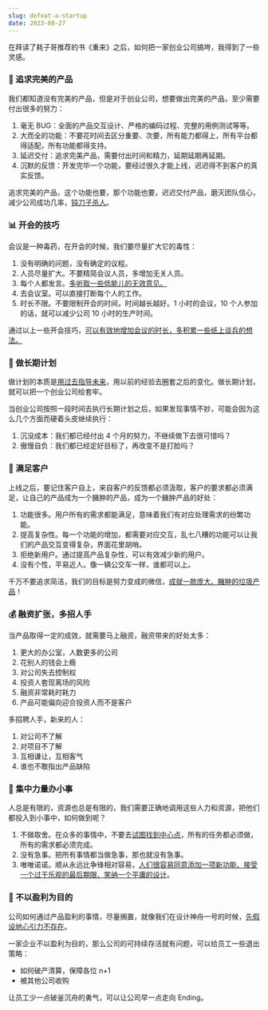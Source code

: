 ```yaml
---
slug: defeat-a-startup
date: 2023-08-27
---
```


在拜读了耗子哥推荐的书《重来》之后，如何把一家创业公司搞垮，我得到了一些灵感。

### 💎 追求完美的产品

我们都知道没有完美的产品，但是对于创业公司，想要做出完美的产品，至少需要付出很多的努力：

1. 毫无 BUG：全面的产品交互设计、严格的编码过程、完整的用例测试等等。
2. 大而全的功能：不要花时间去区分重要、次要，所有能力都得上，所有平台都得适配，所有功能都得支持。
3. 延迟交付：追求完美产品，需要付出时间和精力，延期延期再延期。
4. 沉默的反馈：开发完毕一个功能，要经过很久才能上线，迟迟得不到客户的真实反馈。

追求完美的产品，这个功能也要，那个功能也要，迟迟交付产品，磨灭团队信心，减少公司成功几率，<u>钝刀子杀人</u>。

### 📊 开会的技巧

会议是一种毒药，在开会的时候，我们要尽量扩大它的毒性：

1. 没有明确的问题，没有确定的议程。
2. 人员尽量扩大。不要精简会议人员，多增加无关人员。
3. 每个人都发言。<u>多听取一些低能儿的无效意见。</u>
4. 去会议室。可以直接打断每个人的工作。
5. 时长不限。不要限制开会的时间，时间越长越好。1 小时的会议，10 个人参加的话，就可以减少公司 10 小时的生产时间。

通过以上一些开会技巧，<u>可以有效地增加会议的时长，多积累一些纸上谈兵的想法。</u>

### 📆 做长期计划

做计划的本质是<u>用过去指导未来</u>，用以前的经验去圈套之后的变化。做长期计划，就可以把一个创业公司给套牢。

当创业公司按照一段时间去执行长期计划之后，如果发现事情不妙，可能会因为这么几个方面而硬着头皮继续执行：

1. 沉没成本：我们都已经付出 4 个月的努力，不继续做下去很可惜吗？
1. 傲慢自负：我们都已经定好目标了，再改变不是打脸吗？

### 🍔 满足客户

上线之后，要记住客户自上，来自客户的反馈都必须汲取，客户的要求都必须满足，让自己的产品成为一个臃肿的产品，成为一个臃肿产品的好处：

1. 功能很多。用户所有的需求都能满足，意味着我们有对应处理需求的纷繁功能。
2. 提高复杂性。每一个功能的增加，都需要对应交互，乱七八糟的功能可以让我们的产品交互变得复杂，界面花里胡哨。
3. 拒绝新用户。通过提高产品复杂性，可以有效减少新的用户。
4. 没有个性，平易近人。像一辆公交车一样，谁都可以上。

千万不要追求简洁，我们的目标是努力变成的微信，<u>成就一款庞大、臃肿的垃圾产品</u>！

### 💰 融资扩张，多招人手

当产品取得一定的成效，就需要马上融资，融资带来的好处太多：

1. 更大的办公室，人数更多的公司
2. 花别人的钱会上瘾
3. 对公司失去控制权
4. 投资人套现离场的风险
5. 融资非常耗时耗力
6. 产品可能偏向迎合投资人而不是客户

多招聘人手，新来的人：

1. 对公司不了解
2. 对项目不了解
3. 互相谦让，互相客气
4. 谁也不敢指出产品缺陷

### 🎯 集中力量办小事

人总是有限的，资源也总是有限的，我们需要正确地调用这些人力和资源，把他们都投入到小事中，如何做到呢？

1. 不做取舍。在众多的事情中，不要去<u>试图找到中心点</u>，所有的任务都必须做，所有的需求都必须完成。
2. 没有急事。把所有事情都当做急事，那也就没有急事。
3. 唯唯诺诺。顺从永远比争锋相对容易，<u>人们很容易同意添加一项新功能、接受一个过于乐观的最后期限、笑纳一个平庸的设计</u>。



### 🚫 不以盈利为目的

公司如何通过产品盈利的事情，尽量搁置，就像我们在设计神舟一号的时候，<u>先假设地心引力不存在</u>。

一家企业不以盈利为目的，那么公司的可持续存活就有问题，可以给员工一些退出策略：

- 如何破产清算，保障各位 n+1
- 被其他公司收购

让员工少一点破釜沉舟的勇气，可以让公司早一点走向 Ending。





















